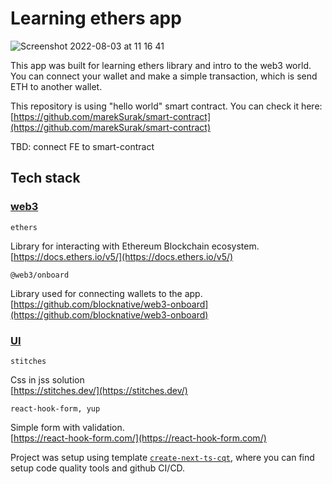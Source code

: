# Learning ethers app
![Screenshot 2022-08-03 at 11 16 41](https://user-images.githubusercontent.com/20334563/182572200-8fecbc0f-29b8-472f-bd2a-e9ab094affce.png)


This app was built for learning ethers library and intro to the web3 world.
You can connect your wallet and make a simple transaction, which is send ETH to another wallet.

This repository is using "hello world" smart contract. You can check it here:
[https://github.com/marekSurak/smart-contract](https://github.com/marekSurak/smart-contract)

TBD: connect FE to smart-contract

## Tech stack

### <u>web3</u>

`ethers`

Library for interacting with Ethereum Blockchain ecosystem.<br />
[https://docs.ethers.io/v5/](https://docs.ethers.io/v5/)

`@web3/onboard`

Library used for connecting wallets to the app.<br />
[https://github.com/blocknative/web3-onboard](https://github.com/blocknative/web3-onboard)

### <u>UI</u>

`stitches`

Css in jss solution<br />
[https://stitches.dev/](https://stitches.dev/)

`react-hook-form, yup`

Simple form with validation.<br />
[https://react-hook-form.com/](https://react-hook-form.com/)

Project was setup using template [`create-next-ts-cqt`](https://github.com/marekSurak/create-next-ts-cqt), where you can find setup code quality tools and github CI/CD.
